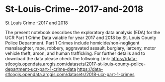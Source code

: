 # St-Louis-Crime--2017-and-2018
St Louis Crime -2017 and 2018


The present notebook describes the exploratory data analysis (EDA) for the UCR Part 1 Crime Data vaiable for year 2017 and 2018 by St. Louis County Police Department. Part 1 Crimes include homicide/non-negligent manslaughter, rape, robbery, aggravated assault, burglary, larceny, motor vehicle theft, arson, and human trafficking.
For further details and to download the data please check the follwoing Link:
https://data-stlcogis.opendata.arcgis.com/datasets/2017-st-louis-county-police-department-ucr-part-1-crime-data
https://data-stlcogis.opendata.arcgis.com/datasets/2018-ucr-part-1-crimes

